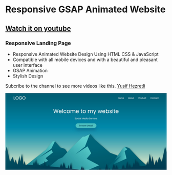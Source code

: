 # Responsive GSAP Animated Website
## [Watch it on youtube](https://youtu.be/5SRIVbnCzk8)
### Responsive Landing Page

- Responsive Animated Website Design Using HTML CSS & JavaScript
- Compatible with all mobile devices and with a beautiful and pleasant user interface
- GSAP Animation
- Stylish Design

Subcribe to the channel to see more videos like this. [Yusif Hezretli](https://www.youtube.com/@yusifhezretli)

![preview img](/imgs.jpg)
